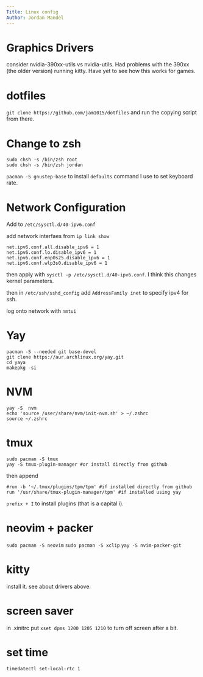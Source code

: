 ```yaml
---
Title: Linux config
Author: Jordan Mandel
---
```


# Graphics Drivers

consider nvidia-390xx-utils vs nvidia-utils.  Had problems with the 390xx (the older version) running kitty. Have yet to see how this works for games.

# dotfiles

`git clone https://github.com/jam1015/dotfiles` and run the copying script from there.

# Change to zsh

```
sudo chsh -s /bin/zsh root
sudo chsh -s /bin/zsh jordan
```
`pacman -S gnustep-base` to install `defaults` command I use to set keyboard rate.

# Network Configuration
Add to `/etc/sysctl.d/40-ipv6.conf`

add network interfaes from `ip link show`

```
net.ipv6.conf.all.disable_ipv6 = 1
net.ipv6.conf.lo.disable_ipv6 = 1
net.ipv6.conf.enp0s25.disable_ipv6 = 1
net.ipv6.conf.wlp3s0.disable_ipv6 = 1
```


then apply with `sysctl -p /etc/sysctl.d/40-ipv6.conf`. I think this changes kernel parameters.

then in `/etc/ssh/sshd_config` add `AddressFamily inet` to specify ipv4 for ssh.

log onto network with `nmtui`

# Yay

```
pacman -S --needed git base-devel
git clone https://aur.archlinux.org/yay.git
cd yaya
makepkg -si
```

# NVM

```
yay -S  nvm
echo 'source /user/share/nvm/init-nvm.sh' > ~/.zshrc
source ~/.zshrc
```

# tmux

```
sudo pacman -S tmux
yay -S tmux-plugin-manager #or install directly from github
```
then append

```
#run -b '~/.tmux/plugins/tpm/tpm' #if installed directly from github
run '/usr/share/tmux-plugin-manager/tpm' #if installed using yay
```

`prefix + I` to install plugins (that is a capital i).

# neovim + packer

`sudo pacman -S neovim`
`sudo pacman -S xclip`
`yay -S nvim-packer-git`


# kitty
install it. see about drivers above.

# screen saver
in .xinitrc put 
`xset dpms 1200 1205 1210` to turn off screen  after a bit.


# set time
`timedatectl set-local-rtc 1`
